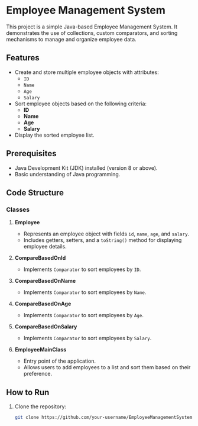 # Employee Management System

This project is a simple Java-based Employee Management System. It demonstrates the use of collections, custom comparators, and sorting mechanisms to manage and organize employee data. 

## Features
- Create and store multiple employee objects with attributes:
  - `ID`
  - `Name`
  - `Age`
  - `Salary`
- Sort employee objects based on the following criteria:
  - **ID**
  - **Name**
  - **Age**
  - **Salary**
- Display the sorted employee list.

## Prerequisites
- Java Development Kit (JDK) installed (version 8 or above).
- Basic understanding of Java programming.

## Code Structure
### Classes
1. **Employee**
   - Represents an employee object with fields `id`, `name`, `age`, and `salary`.
   - Includes getters, setters, and a `toString()` method for displaying employee details.

2. **CompareBasedOnId**
   - Implements `Comparator` to sort employees by `ID`.

3. **CompareBasedOnName**
   - Implements `Comparator` to sort employees by `Name`.

4. **CompareBasedOnAge**
   - Implements `Comparator` to sort employees by `Age`.

5. **CompareBasedOnSalary**
   - Implements `Comparator` to sort employees by `Salary`.

6. **EmployeeMainClass**
   - Entry point of the application.
   - Allows users to add employees to a list and sort them based on their preference.

## How to Run
1. Clone the repository:
   ```bash
   git clone https://github.com/your-username/EmployeeManagementSystem.git

